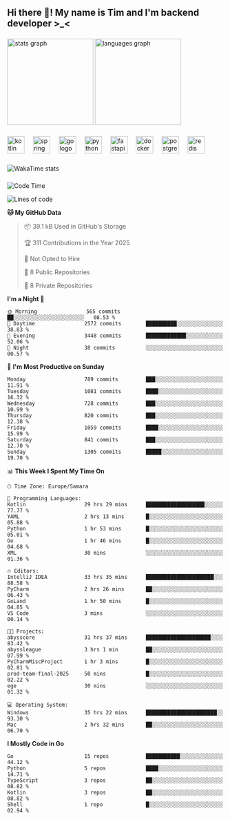 <h2 align="left">Hi there 👋! My name is Tim and I'm backend developer >_<</h2>

###

<div align="left">
  <img src="https://github-readme-stats-qilm.vercel.app/api?username=intezya&hide_title=false&hide_rank=false&show_icons=true&include_all_commits=true&count_private=true&disable_animations=false&theme=omni&locale=en&hide_border=true&order=1&show=prs_merged&hide=issues" height="200" alt="stats graph"  />
  <img src="https://github-readme-stats-qilm.vercel.app/api/top-langs?username=intezya&locale=en&hide_title=false&layout=donut&langs_count=5&theme=omni&hide_border=true&order=2&exclude_repo=github-readme-stats&hide=mako" height="200" alt="languages graph"  />
</div>

###

<div align="left">
  <img src="https://img.shields.io/badge/Kotlin-7F52FF?logo=kotlin&logoColor=white&style=for-the-badge" height="40" alt="kotlin logo"  />
  <img width="12" />
  <img src="https://img.shields.io/badge/Spring-6DB33F?logo=spring&logoColor=black&style=for-the-badge" height="40" alt="spring logo"  />
  <img width="12" />
  <img src="https://img.shields.io/badge/Go-00ADD8?logo=go&logoColor=white&style=for-the-badge" height="40" alt="go logo"  />
  <img width="12" />
  <img src="https://img.shields.io/badge/Python-3776AB?logo=python&logoColor=white&style=for-the-badge" height="40" alt="python logo"  />
  <img width="12" />
  <img src="https://img.shields.io/badge/FastAPI-009688?logo=fastapi&logoColor=white&style=for-the-badge" height="40" alt="fastapi logo"  />
  <img width="12" />
  <img src="https://img.shields.io/badge/Docker-2496ED?logo=docker&logoColor=white&style=for-the-badge" height="40" alt="docker logo"  />
  <img width="12" />
  <img src="https://img.shields.io/badge/PostgreSQL-4169E1?logo=postgresql&logoColor=white&style=for-the-badge" height="40" alt="postgresql logo"  />
  <img width="12" />
  <img src="https://img.shields.io/badge/Redis-DC382D?logo=redis&logoColor=white&style=for-the-badge" height="40" alt="redis logo"  />
</div>

###

<picture>
	<source
		srcset="https://github-readme-stats-qilm.vercel.app/api/wakatime?username=intezya&theme=omni&layout=compact&hide_border=true"
		media="(prefers-color-scheme: dark)%2C (prefers-color-scheme: no-preference)"
	/>
	<img alt="WakaTime stats" src="https://github-readme-stats-qilm.vercel.app/api/wakatime?username=intezya&theme=omni&layout=compact&hide_border=true&"/>
</picture>

###

<!--START_SECTION:waka-->
![Code Time](http://img.shields.io/badge/Code%20Time-502%20hrs%2057%20mins-blue)

![Lines of code](https://img.shields.io/badge/From%20Hello%20World%20I%27ve%20Written-846.3%20thousand%20lines%20of%20code-blue)

**🐱 My GitHub Data** 

> 📦 39.1 kB Used in GitHub's Storage 
 > 
> 🏆 311 Contributions in the Year 2025
 > 
> 🚫 Not Opted to Hire
 > 
> 📜 8 Public Repositories 
 > 
> 🔑 8 Private Repositories 
 > 
**I'm a Night 🦉** 

```text
🌞 Morning                565 commits         ██░░░░░░░░░░░░░░░░░░░░░░░   08.53 % 
🌆 Daytime                2572 commits        ██████████░░░░░░░░░░░░░░░   38.83 % 
🌃 Evening                3448 commits        █████████████░░░░░░░░░░░░   52.06 % 
🌙 Night                  38 commits          ░░░░░░░░░░░░░░░░░░░░░░░░░   00.57 % 
```
📅 **I'm Most Productive on Sunday** 

```text
Monday                   789 commits         ███░░░░░░░░░░░░░░░░░░░░░░   11.91 % 
Tuesday                  1081 commits        ████░░░░░░░░░░░░░░░░░░░░░   16.32 % 
Wednesday                728 commits         ███░░░░░░░░░░░░░░░░░░░░░░   10.99 % 
Thursday                 820 commits         ███░░░░░░░░░░░░░░░░░░░░░░   12.38 % 
Friday                   1059 commits        ████░░░░░░░░░░░░░░░░░░░░░   15.99 % 
Saturday                 841 commits         ███░░░░░░░░░░░░░░░░░░░░░░   12.70 % 
Sunday                   1305 commits        █████░░░░░░░░░░░░░░░░░░░░   19.70 % 
```


📊 **This Week I Spent My Time On** 

```text
🕑︎ Time Zone: Europe/Samara

💬 Programming Languages: 
Kotlin                   29 hrs 29 mins      ███████████████████░░░░░░   77.77 % 
YAML                     2 hrs 13 mins       █░░░░░░░░░░░░░░░░░░░░░░░░   05.88 % 
Python                   1 hr 53 mins        █░░░░░░░░░░░░░░░░░░░░░░░░   05.01 % 
Go                       1 hr 46 mins        █░░░░░░░░░░░░░░░░░░░░░░░░   04.68 % 
XML                      30 mins             ░░░░░░░░░░░░░░░░░░░░░░░░░   01.36 % 

🔥 Editors: 
IntelliJ IDEA            33 hrs 35 mins      ██████████████████████░░░   88.58 % 
PyCharm                  2 hrs 26 mins       ██░░░░░░░░░░░░░░░░░░░░░░░   06.43 % 
GoLand                   1 hr 50 mins        █░░░░░░░░░░░░░░░░░░░░░░░░   04.85 % 
VS Code                  3 mins              ░░░░░░░░░░░░░░░░░░░░░░░░░   00.14 % 

🐱‍💻 Projects: 
abysscore                31 hrs 37 mins      █████████████████████░░░░   83.42 % 
abyssleague              3 hrs 1 min         ██░░░░░░░░░░░░░░░░░░░░░░░   07.99 % 
PyCharmMiscProject       1 hr 3 mins         █░░░░░░░░░░░░░░░░░░░░░░░░   02.81 % 
prod-team-final-2025     50 mins             █░░░░░░░░░░░░░░░░░░░░░░░░   02.22 % 
ege                      30 mins             ░░░░░░░░░░░░░░░░░░░░░░░░░   01.32 % 

💻 Operating System: 
Windows                  35 hrs 22 mins      ███████████████████████░░   93.30 % 
Mac                      2 hrs 32 mins       ██░░░░░░░░░░░░░░░░░░░░░░░   06.70 % 
```

**I Mostly Code in Go** 

```text
Go                       15 repos            ███████████░░░░░░░░░░░░░░   44.12 % 
Python                   5 repos             ████░░░░░░░░░░░░░░░░░░░░░   14.71 % 
TypeScript               3 repos             ██░░░░░░░░░░░░░░░░░░░░░░░   08.82 % 
Kotlin                   3 repos             ██░░░░░░░░░░░░░░░░░░░░░░░   08.82 % 
Shell                    1 repo              █░░░░░░░░░░░░░░░░░░░░░░░░   02.94 % 
```




<!--END_SECTION:waka-->

